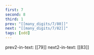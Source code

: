 ```yaml
---
first: 7
second: 8
third: 1
prev: "[[many_digits/7/80]]"
next: "[[many_digits/7/82]]"
tags: [odd]
---
```

prev2-in-text: [[79]]
next2-in-text: [[83]]
